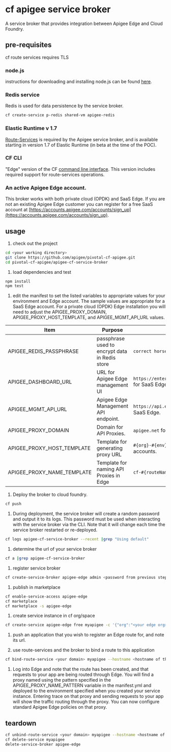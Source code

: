 # cf apigee service broker
A service broker that provides integration between Apigee Edge and Cloud Foundry.

## pre-requisites

cf route services requires TLS

### node.js
instructions for downloading and installing node.js can be found [here](https://nodejs.org/en/).

### Redis service
Redis is used for data persistence by the service broker.
```bash
cf create-service p-redis shared-vm apigee-redis
```

### Elastic Runtime v 1.7
[Route-Services](http://docs.cloudfoundry.org/services/route-services.html) is required by the Apigee service broker, and is available starting in version 1.7 of Elastic Runtime (in beta at the time of the POC).

### CF CLI
"Edge" version of the CF [command line interface](https://cli.run.pivotal.io/edge?arch=macosx64&source=github). This version includes required support for route-services operations.

### An active Apigee Edge account.
This broker works with both private cloud (OPDK) and SaaS Edge. If you are not an existing Apigee Edge customer you can register for a free SaaS account at [https://accounts.apigee.com/accounts/sign_up](https://accounts.apigee.com/accounts/sign_up).

## usage
1. check out the project
 ```bash
 cd <your working directory>
 git clone https://github.com/apigee/pivotal-cf-apigee.git
 cd pivotal-cf-apigee/apigee-cf-service-broker
 ```

1. load dependencies and test
 ```bash
 npm install
 npm test
 ```

1. edit the manifest to set the listed variables to appropriate values for your environment and Edge account.
The sample values are appropriate for a SaaS Edge account. For a private cloud (OPDK) Edge installation you will need to adjust the APIGEE_PROXY_DOMAIN, APIGEE_PROXY_HOST_TEMPLATE, and APIGEE_MGMT_API_URL values.

Item | Purpose | Example
---- | ---- | ----
APIGEE_REDIS_PASSPHRASE | passphrase used to encrypt data in Redis store | `correct horse battery staple`
APIGEE_DASHBOARD_URL | URL for Apigee Edge management UI | `https://enterprise.apigee.com/platform/#/` for SaaS Edge.
APIGEE_MGMT_API_URL | Apigee Edge Management API endpoint. | `https://api.enterprise.apigee.com/v1` for SaaS Edge.
APIGEE_PROXY_DOMAIN | Domain for API Proxies. | `apigee.net` for Free SaaS accounts.
APIGEE_PROXY_HOST_TEMPLATE | Template for generating proxy URL | `#{org}-#{env}.#{domain}` for Free SaaS accounts.
APIGEE_PROXY_NAME_TEMPLATE | Template for naming API Proxies in Edge | `cf-#{routeName}`

1. Deploy the broker to cloud foundry.
 ```bash
 cf push
 ```

1. During deployment, the service broker will create a random password and output it to its logs. This password must be used when interacting with the service broker via the CLI. Note that it will change each time the service broker restarted or re-deployed.
 ```bash
 cf logs apigee-cf-service-broker --recent |grep "Using default"
 ```

1. determine the url of your service broker
 ```bash
 cf a |grep apigee-cf-service-broker
 ```

1. register service broker
 ```bash
 cf create-service-broker apigee-edge admin <password from previous step> <url of your service broker>
 ```

1. publish in marketplace
 ```bash
 cf enable-service-access apigee-edge
 cf marketplace
 cf marketplace -s apigee-edge
 ```

1. create service instance in cf org/space
 ```bash
 cf create-service apigee-edge free myapigee -c '{"org":"<your edge org>","env":"<your edge env>","user":"<your edge user id>","pass":"<your edge password>"}'
 ```

1. push an application that you wish to register an Edge route for, and note its url.

1. use route-services and the broker to bind a route to this application
 ```bash
 cf bind-route-service <your domain> myapigee --hostname <hostname of the app you are creating route for>
 ```

1. Log into Edge and note that the route has been created, and that requests to your app are being routed through Edge. You will find a proxy named using the pattern specified in the APIGEE_PROXY_NAME_PATTERN variable in the manifest.yml and deployed to the environment specified when you created your service instance. Entering trace on that proxy and sending requests to your app will show the traffic routing through the proxy. You can now configure standard Apigee Edge policies on that proxy.

## teardown
```bash
cf unbind-route-service <your domain> myapigee --hostname <hostname of the app>
cf delete-service myapigee
delete-service-broker apigee-edge
```
